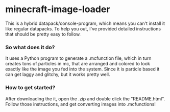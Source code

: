 # minecraft-image-loader

This is a hybrid datapack/console-program, which means you can't install it like regular datapacks. To help you out, I've provided detailed instructions that should be pretty easy to follow.

### So what does it do?
It uses a Python program to generate a .mcfunction file, which in turn creates tons of particles in mc, that are arranged and colored to look exactly like the image you fed into the system. Since it is particle based it can get laggy and glitchy, but it works pretty well.

### How to get started?
After downloading the it, open the .zip and double click the "README.html". Follow those instructions, and get converting images into .mcfunctions!
